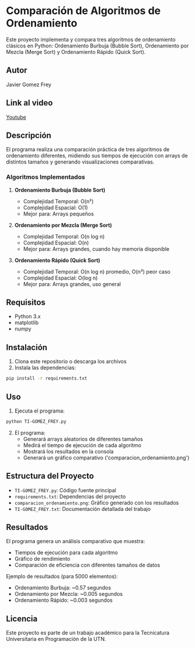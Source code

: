 # Comparación de Algoritmos de Ordenamiento

Este proyecto implementa y compara tres algoritmos de ordenamiento clásicos en Python: Ordenamiento Burbuja (Bubble Sort), Ordenamiento por Mezcla (Merge Sort) y Ordenamiento Rápido (Quick Sort).

## Autor

Javier Gomez Frey

## Link al video

[Youtube](https://www.youtube.com/watch?v=79eIMPWJCLg)

## Descripción

El programa realiza una comparación práctica de tres algoritmos de ordenamiento diferentes, midiendo sus tiempos de ejecución con arrays de distintos tamaños y generando visualizaciones comparativas.

### Algoritmos Implementados

1. **Ordenamiento Burbuja (Bubble Sort)**

   - Complejidad Temporal: O(n²)
   - Complejidad Espacial: O(1)
   - Mejor para: Arrays pequeños

2. **Ordenamiento por Mezcla (Merge Sort)**

   - Complejidad Temporal: O(n log n)
   - Complejidad Espacial: O(n)
   - Mejor para: Arrays grandes, cuando hay memoria disponible

3. **Ordenamiento Rápido (Quick Sort)**
   - Complejidad Temporal: O(n log n) promedio, O(n²) peor caso
   - Complejidad Espacial: O(log n)
   - Mejor para: Arrays grandes, uso general

## Requisitos

- Python 3.x
- matplotlib
- numpy

## Instalación

1. Clona este repositorio o descarga los archivos
2. Instala las dependencias:

```bash
pip install -r requirements.txt
```

## Uso

1. Ejecuta el programa:

```bash
python TI-GOMEZ_FREY.py
```

2. El programa:
   - Generará arrays aleatorios de diferentes tamaños
   - Medirá el tiempo de ejecución de cada algoritmo
   - Mostrará los resultados en la consola
   - Generará un gráfico comparativo ('comparacion_ordenamiento.png')

## Estructura del Proyecto

- `TI-GOMEZ_FREY.py`: Código fuente principal
- `requirements.txt`: Dependencias del proyecto
- `comparacion_ordenamiento.png`: Gráfico generado con los resultados
- `TI-GOMEZ_FREY.txt`: Documentación detallada del trabajo

## Resultados

El programa genera un análisis comparativo que muestra:

- Tiempos de ejecución para cada algoritmo
- Gráfico de rendimiento
- Comparación de eficiencia con diferentes tamaños de datos

Ejemplo de resultados (para 5000 elementos):

- Ordenamiento Burbuja: ~0.57 segundos
- Ordenamiento por Mezcla: ~0.005 segundos
- Ordenamiento Rápido: ~0.003 segundos

## Licencia

Este proyecto es parte de un trabajo académico para la Tecnicatura Universitaria en Programación de la UTN.
